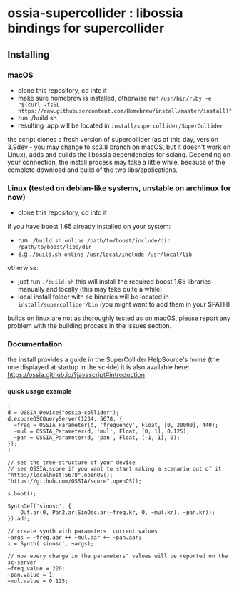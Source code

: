 # ossia-supercollider : libossia bindings for supercollider

## Installing

### macOS

- clone this repository, cd into it
- make sure homebrew is installed, otherwise run `/usr/bin/ruby -e "$(curl -fsSL https://raw.githubusercontent.com/Homebrew/install/master/install)"`
- run ./build.sh
- resulting .app will be located in `install/supercollider/SuperCollider` 

the script clones a fresh version of supercollider (as of this day, version 3.9dev - you may change to sc3.8 branch on macOS, but it doesn't work on Linux), adds and builds the libossia dependencies for sclang. Depending on your connection, the install process may take a little while, because of the complete download and build of the two libs/applications.

### Linux (tested on debian-like systems, unstable on archlinux for now)

- clone this repository, cd into it

if you have boost 1.65 already installed on your system:
- run `./build.sh online /path/to/boost/include/dir /path/to/boost/libs/dir` 
- e.g `./build.sh online /usr/local/include /usr/local/lib`

otherwise:
- just run `./build.sh` this will install the required boost 1.65 libraries manually and locally (this may take quite a while)
- local install folder with sc binaries will be located in `install/supercollider/bin` (you might want to add them in your $PATH)

builds on linux are not as thoroughly tested as on macOS, please report any problem with the building process in the Issues section.

### Documentation
the install provides a guide in the SuperCollider HelpSource's home (the one displayed at startup in the sc-ide)
it is also available here: https://ossia.github.io/?javascript#introduction

#### quick usage example

```
(
d = OSSIA_Device("ossia-collider");
d.exposeOSCQueryServer(1234, 5678, {
  ~freq = OSSIA_Parameter(d, 'frequency', Float, [0, 20000], 440);
  ~mul = OSSIA_Parameter(d, 'mul', Float, [0, 1], 0.125);
  ~pan = OSSIA_Parameter(d, 'pan', Float, [-1, 1], 0);
});
)

// see the tree-structure of your device
// see OSSIA.score if you want to start making a scenario out of it
"http://localhost:5678".openOS();
"https://github.com/OSSIA/score".openOS();

s.boot();

SynthDef('sinosc', {
	Out.ar(0, Pan2.ar(SinOsc.ar(~freq.kr, 0, ~mul.kr), ~pan.kr));
}).add;

// create synth with parameters' current values
~args = ~freq.aar ++ ~mul.aar ++ ~pan.aar;
x = Synth('sinosc', ~args);

// now every change in the parameters' values will be reported on the sc-server
~freq.value = 220;
~pan.value = 1;
~mul.value = 0.125;
```


